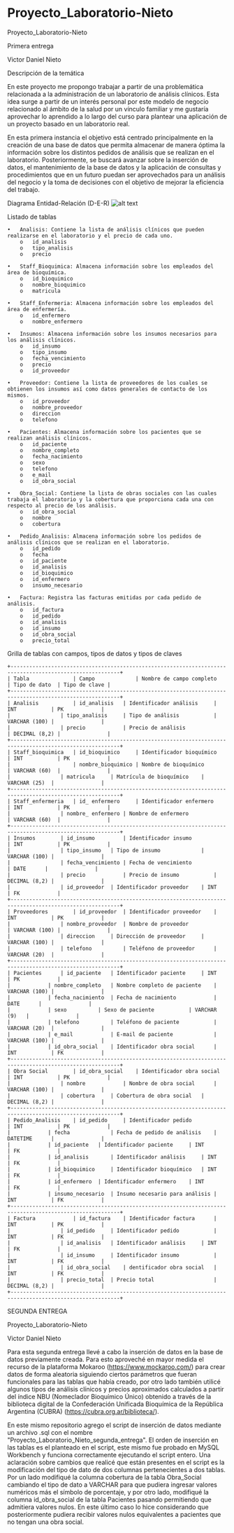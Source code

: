 # Proyecto_Laboratorio-Nieto

Proyecto_Laboratorio-Nieto

Primera entrega

Victor Daniel Nieto


Descripción de la temática

En este proyecto me propongo trabajar a partir de una problemática relacionada a la administración de un laboratorio de análisis clínicos. Esta idea surge a partir de un interés personal por este modelo de negocio relacionado al ámbito de la salud por un vínculo familiar y me gustaría aprovechar lo aprendido a lo largo del curso para plantear una aplicación de un proyecto basado en un laboratorio real.

En esta primera instancia el objetivo está centrado principalmente en la creación de una base de datos que permita almacenar de manera óptima la información sobre los distintos pedidos de análisis que se realizan en el laboratorio. Posteriormente, se buscará avanzar sobre la inserción de datos, el mantenimiento de la base de datos y la aplicación de consultas y procedimientos que en un futuro puedan ser aprovechados para un análisis del negocio y la toma de decisiones con el objetivo de mejorar la eficiencia del trabajo.











Diagrama Entidad-Relación (D-E-R)
 ![alt text](Proyecto_Laboratorio-Nieto.png)


Listado de tablas
```
•	Analisis: Contiene la lista de análisis clínicos que pueden realizarse en el laboratorio y el precio de cada uno.
    o	id_analisis
    o	tipo_analisis
    o	precio

•	Staff_Bioquimica: Almacena información sobre los empleados del área de bioquímica.
    o	id_bioquimico
    o	nombre_bioquimico
    o	matricula

•	Staff_Enfermeria: Almacena información sobre los empleados del área de enfermería.
    o	id_enfermero
    o	nombre_enfermero

•	Insumos: Almacena información sobre los insumos necesarios para los análisis clínicos.
    o	id_insumo
    o	tipo_insumo
    o	fecha_vencimiento
    o	precio
    o	id_proveedor

•	Proveedor: Contiene la lista de proveedores de los cuales se obtienen los insumos así como datos generales de contacto de los mismos.
    o	id_proveedor
    o	nombre_proveedor
    o	direccion
    o	telefono

•	Pacientes: Almacena información sobre los pacientes que se realizan análisis clínicos.
    o	id_paciente
    o	nombre_completo
    o	fecha_nacimiento
    o	sexo
    o	telefono
    o	e_mail
    o	id_obra_social

•	Obra_Social: Contiene la lista de obras sociales con las cuales trabaja el laboratorio y la cobertura que proporciona cada una con respecto al precio de los análisis.
    o	id_obra_social
    o	nombre
    o	cobertura

•	Pedido_Analisis: Almacena información sobre los pedidos de análisis clínicos que se realizan en el laboratorio.
    o	id_pedido
    o	fecha
    o	id_paciente
    o	id_analisis
    o	id_bioquimico
    o	id_enfermero
    o	insumo_necesario

•	Factura: Registra las facturas emitidas por cada pedido de análisis.
    o	id_factura
    o	id_pedido
    o	id_analisis
    o	id_insumo
    o	id_obra_social
    o	precio_total
```

Grilla de tablas con campos, tipos de datos y tipos de claves
```
+---------------------------------------------------------------------------------------------------------+
| Tabla              | Campo	         | Nombre de campo completo	  | Tipo de dato  | Tipo de clave |
+---------------------------------------------------------------------------------------------------------+
| Analisis           | id_analisis	 | Identificador análisis	  | INT	          | PK            |
|	             | tipo_analisis	 | Tipo de análisis	          | VARCHAR (100) |               |
|	             | precio	         | Precio de análisis	          | DECIMAL (8,2) |               |
+---------------------------------------------------------------------------------------------------------+
| Staff_bioquimica   | id_bioquimico	 | Identificador bioquímico	  | INT	          | PK            |
|                    | nombre_bioquimico | Nombre de bioquímico	          | VARCHAR (60)  |               |
|	             | matricula	 | Matrícula de bioquímico	  | VARCHAR (25)  |               |
+---------------------------------------------------------------------------------------------------------+
| Staff_enfermeria   | id_ enfermero	 | Identificador enfermero        | INT	          | PK            |
|	             | nombre_ enfermero | Nombre de enfermero	          | VARCHAR (60)  |               |	
+---------------------------------------------------------------------------------------------------------+
| Insumos	     | id_insumo         | Identificador insumo	          | INT	          | PK            |
|	             | tipo_insumo	 | Tipo de insumo	          | VARCHAR (100) |               |
|	             | fecha_vencimiento | Fecha de vencimiento	          | DATE	  |               |
|	             | precio	         | Precio de insumo	          | DECIMAL (8,2) |               |
|	             | id_proveedor	 | Identificador proveedor	  | INT	          | FK            |
+---------------------------------------------------------------------------------------------------------+
| Proveedores	     | id_proveedor	 | Identificador proveedor	  | INT	          | PK            |
|	             | nombre_proveedor	 | Nombre de proveedor	          | VARCHAR (100) |               |
|	             | direccion	 | Dirección de proveedor	  | VARCHAR (100) |               |
|	             | telefono	         | Teléfono de proveedor	  | VARCHAR (20)  |               |
+---------------------------------------------------------------------------------------------------------+
| Pacientes	     | id_paciente	 | Identificador paciente	  | INT	          | PK            |
|		     | nombre_completo	 | Nombre completo de paciente	  | VARCHAR (100) |               |
|		     | fecha_nacimiento	 | Fecha de nacimiento	          | DATE	  |               |
|		     | sexo	         | Sexo de paciente	          | VARCHAR (9)	  |               |
|		     | telefono	         | Teléfono de paciente	          | VARCHAR (20)  |               |
|		     | e_mail	         | E-mail de paciente	          | VARCHAR (100) |               |
|		     | id_obra_social	 | Identificador obra social	  | INT	          | FK            |
+---------------------------------------------------------------------------------------------------------+
| Obra Social        | id_obra_social	 | Identificador obra social	  | INT	          | PK            |
|	             | nombre	         | Nombre de obra social	  | VARCHAR (100) |               |
|	             | cobertura	 | Cobertura de obra social	  | DECIMAL (8,2) |               |
+---------------------------------------------------------------------------------------------------------+
| Pedido_Analisis    | id_pedido	 | Identificador pedido	          | INT	          | PK            |
|		     | fecha	         | Fecha de pedido de análisis	  | DATETIME	  |               |
|		     | id_paciente	 | Identificador paciente	  | INT	          | FK            |
|		     | id_analisis       | Identificador análisis	  | INT	          | FK            |
|		     | id_bioquimico     | Identificador bioquímico	  | INT	          | FK            |
|		     | id_enfermero	 | Identificador enfermero	  | INT	          | FK            |
|		     | insumo_necesario	 | Insumo necesario para análisis | INT	          | FK            |
+---------------------------------------------------------------------------------------------------------+
| Factura            | id_factura	 | Identificador factura	  | INT	          | PK            |
|	             | id_pedido	 | Identificador pedido	          | INT	          | FK            |
|	             | id_analisis	 | Identificador análisis	  | INT	          | FK            |
|	             | id_insumo	 | Identificador insumo	          | INT	          | FK            |
|	             | id_obra_social	 | dentificador obra social	  | INT	          | FK            |
|	             | precio_total	 | Precio total	                  | DECIMAL (8,2) |               |	
+---------------------------------------------------------------------------------------------------------+
```






SEGUNDA ENTREGA

Proyecto_Laboratorio-Nieto

Victor Daniel Nieto


Para esta segunda entrega llevé a cabo la inserción de datos en la base de datos previamente creada. Para esto aproveché en mayor medida el recurso de la plataforma Mokaroo (https://www.mockaroo.com/) para crear datos de forma aleatoria siguiendo ciertos parámetros que fueran funcionales para las tablas que había creado, por otro lado también utilicé algunos tipos de análisis clínicos y precios aproximados calculados a partir del índice NBU (Nomeclador Bioquímico Único) obtenido a través de la biblioteca digital de la Confederación Unificada Bioquímica de la República Argentina (CUBRA) (https://cubra.org.ar/biblioteca/).

En este mismo repositorio agrego el script de inserción de datos mediante un archivo .sql con el nombre "Proyecto_Laboratorio_Nieto_segunda_entrega".
El orden de inserción en las tablas es el planteado en el script, este mismo fue probado en MySQL Workbench y funciona correctamente ejecutando el script entero.
Una aclaración sobre cambios que realicé que están presentes en el script es la modificación del tipo de dato de dos columnas pertenecientes a dos tablas. Por un lado modifiqué la columna cobertura de la tabla Obra_Social cambiando el tipo de dato a VARCHAR para que pudiera ingresar valores numéricos más el símbolo de porcentaje, y por otro lado, modifiqué la columna id_obra_social de la tabla Pacientes pasando permitiendo que admitiera valores nulos. En este último caso lo hice considerando que posteriormente pudiera recibir valores nulos equivalentes a pacientes que no tengan una obra social.
